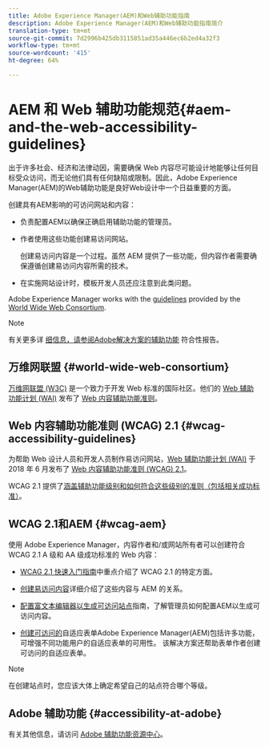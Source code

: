 ```yaml
---
title: Adobe Experience Manager(AEM)和Web辅助功能指南
description: Adobe Experience Manager(AEM)和Web辅助功能指南简介
translation-type: tm+mt
source-git-commit: 7d2996b425db3115851ad35a446ec6b2ed4a32f3
workflow-type: tm+mt
source-wordcount: '415'
ht-degree: 64%

---
```



# AEM 和 Web 辅助功能规范{#aem-and-the-web-accessibility-guidelines}

出于许多社会、经济和法律动因，需要确保 Web 内容尽可能设计地能够让任何目标受众访问，而无论他们具有任何缺陷或限制。因此，Adobe Experience Manager(AEM)的Web辅助功能是良好Web设计中一个日益重要的方面。

创建具有AEM影响的可访问网站和内容：

* 负责配置AEM以确保正确启用辅助功能的管理员。

* 作者使用这些功能创建易访问网站。

   创建易访问内容是一个过程。虽然 AEM 提供了一些功能，但内容作者需要确保遵循创建易访问内容所需的技术。

* 在实施网站设计时，模板开发人员还应注意到此类问题。

Adobe Experience Manager works with the [guidelines](#wcag-accessibility-guidelines) provided by the [World Wide Web Consortium](#world-wide-web-consortium).

>[!NOTE]
>
> 有关更多详 [细信息，请参阅Adobe解决方案的辅助功能](https://www.adobe.com/accessibility/compliance.html) 符合性报告。

## 万维网联盟 {#world-wide-web-consortium}

[万维网联盟 (W3C)](https://www.w3.org/) 是一个致力于开发 Web 标准的国际社区。他们的 [Web 辅助功能计划 (WAI)](https://www.w3.org/WAI/) 发布了 [Web 内容辅助功能准则](#wcag-accessibility-guidelines)。

## Web 内容辅助功能准则 (WCAG) 2.1 {#wcag-accessibility-guidelines}

为帮助 Web 设计人员和开发人员制作易访问网站，[Web 辅助功能计划 (WAI)](https://www.w3.org/WAI/) 于 2018 年 6 月发布了 [Web 内容辅助功能准则 (WCAG) 2.1](https://www.w3.org/TR/WCAG/)。

WCAG 2.1 提供了[涵盖辅助功能级别和如何符合这些级别的准则（包括相关成功标准）](https://www.w3.org/TR/WCAG/#conformance)。

## WCAG 2.1和AEM {#wcag-aem}

使用 Adobe Experience Manager，内容作者和/或网站所有者可以创建符合 WCAG 2.1 A 级和 AA 级成功标准的 Web 内容：

* [WCAG 2.1 快速入门指南](/help/managing/qg-wcag.md)中重点介绍了 WCAG 2.1 的特定方面。

* [创建易访问内容](/help/sites-authoring/creating-accessible-content.md)详细介绍了这些内容与 AEM 的关系。

* [配置富文本编辑器以生成可访问站点](/help/sites-administering/rte-accessible-content.md)指南，了解管理员如何配置AEM以生成可访问内容。

* [创建可访问的](/help/forms/using/creating-accessible-adaptive-forms.md)自适应表单Adobe Experience Manager(AEM)包括许多功能，可增强不同功能用户的自适应表单的可用性。 该解决方案还帮助表单作者创建可访问的自适应表单。

>[!NOTE]
> 
>在创建站点时，您应该大体上确定希望自己的站点符合哪个等级。

## Adobe 辅助功能 {#accessibility-at-adobe}

有关其他信息，请访问 [Adobe 辅助功能资源中心](https://www.adobe.com/accessibility/)。


